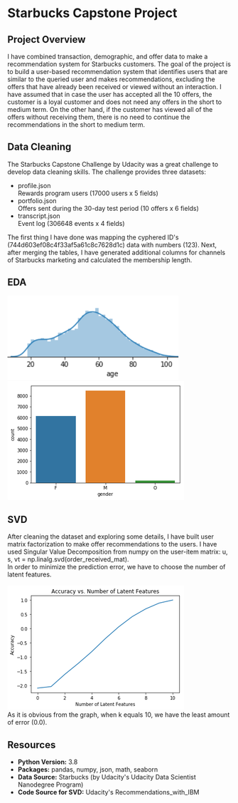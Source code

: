 # Starbucks Capstone Project

## Project Overview

I have combined transaction, demographic, and offer data to make a recommendation system for Starbucks customers. The goal of the project is to build a user-based recommendation system that identifies users that are similar to the queried user and makes recommendations, excluding the offers that have already been received or viewed without an interaction. I have assumed that in case the user has accepted all the 10 offers, the customer is a loyal customer and does not need any offers in the short to medium term. On the other hand, if the customer has viewed all of the offers without receiving them, there is no need to continue the recommendations in the short to medium term.

## Data Cleaning
The Starbucks Capstone Challenge by Udacity was a great challenge to develop data cleaning skills. The challenge provides three datasets:<br/>
- profile.json<br/>
Rewards program users (17000 users x 5 fields)<br/>
- portfolio.json<br/>
Offers sent during the 30-day test period (10 offers x 6 fields)<br/>
- transcript.json<br/>
Event log (306648 events x 4 fields)<br/>

The first thing I have done was mapping the cyphered ID's (744d603ef08c4f33af5a61c8c7628d1c) data with numbers (123). Next, after merging the tables, I have generated additional columns for channels of Starbucks marketing and calculated the membership length.

## EDA

![](https://github.com/tmargary/Starbucks_Capstone/blob/main/graphs/age.png)
![](https://github.com/tmargary/Starbucks_Capstone/blob/main/graphs/offer_type.png)

## SVD
After cleaning the dataset and exploring some details, I have built user matrix factorization to make offer recommendations to the users. I have used Singular Value Decomposition from numpy on the user-item matrix: u, s, vt = np.linalg.svd(order_received_mat).</br>
In order to minimize the prediction error, we have to choose the number of latent features.</br></br>
![](https://github.com/tmargary/Starbucks_Capstone/blob/main/graphs/Screenshot_6.png)</br>
As it is obvious from the graph, when k equals 10, we have the least amount of error (0.0).

## Resources
- **Python Version:** 3.8<br/>
- **Packages:** pandas, numpy, json, math, seaborn </br>
- **Data Source:** Starbucks (by Udacity's Udacity Data Scientist Nanodegree Program)</br>
- **Code Source for SVD:** Udacity's Recommendations_with_IBM
